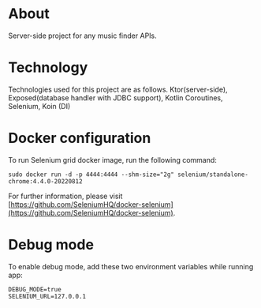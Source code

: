 # About

Server-side project for any music finder APIs.

# Technology

Technologies used for this project are as follows.
Ktor(server-side), Exposed(database handler with JDBC support), Kotlin Coroutines, Selenium, Koin (DI)

# Docker configuration

To run Selenium grid docker image, run the following command:

```docker
sudo docker run -d -p 4444:4444 --shm-size="2g" selenium/standalone-chrome:4.4.0-20220812
```

For further information, please
visit [https://github.com/SeleniumHQ/docker-selenium](https://github.com/SeleniumHQ/docker-selenium).

# Debug mode

To enable debug mode, add these two environment variables while running app:

``DEBUG_MODE=true``<br>``SELENIUM_URL=127.0.0.1``